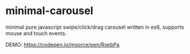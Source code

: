 # minimal-carousel
minimal pure javascript swipe/click/drag carousel written in es6, supports mouse and touch events.


DEMO: https://codepen.io/msorce/pen/RxebPa
